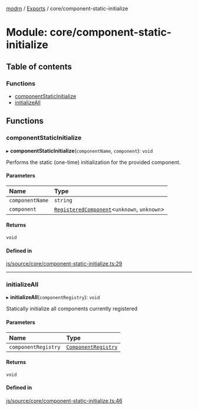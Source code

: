 [modrn](../README.md) / [Exports](../modules.md) / core/component-static-initialize

# Module: core/component-static-initialize

## Table of contents

### Functions

- [componentStaticInitialize](core_component_static_initialize.md#componentstaticinitialize)
- [initializeAll](core_component_static_initialize.md#initializeall)

## Functions

### componentStaticInitialize

▸ **componentStaticInitialize**(`componentName`, `component`): `void`

Performs the static (one-time) initialization for the provided component.

#### Parameters

| Name | Type |
| :------ | :------ |
| `componentName` | `string` |
| `component` | [`RegisteredComponent`](core_types_registered_component.md#registeredcomponent)<`unknown`, `unknown`\> |

#### Returns

`void`

#### Defined in

[js/source/core/component-static-initialize.ts:29](https://github.com/alexbfr/modrn/blob/e23b9e9/modrn.ts/js/source/core/component-static-initialize.ts#L29)

___

### initializeAll

▸ **initializeAll**(`componentRegistry`): `void`

Statically initialize all components currently registered

#### Parameters

| Name | Type |
| :------ | :------ |
| `componentRegistry` | [`ComponentRegistry`](core_types_component_registry.md#componentregistry) |

#### Returns

`void`

#### Defined in

[js/source/core/component-static-initialize.ts:46](https://github.com/alexbfr/modrn/blob/e23b9e9/modrn.ts/js/source/core/component-static-initialize.ts#L46)
